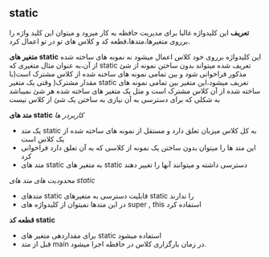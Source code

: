 ﻿## static

**تعریف**
این کلیدواژه غالبا برای مدیریت حافظه به کار میرود و میتوان این کلید واژه را برروی 
متغیرها،متدها،قطعه کد و کلاس های تو در تو اعمال کرد.

**متغیر های static**
این کلیدواژه برروی خود کلاس اعمال میشود نه نمونه های ساخته شده از آن،به عنوان مثال متغیری که static تعریف شده میتواند بدون ساختن نمونه از شئ مذکور فراخوانی شود و بین تمامی نمونه های ساخنه شده از کلاس مشترک است(با مقدار مشترک(
وقتی یک متغیر static تعریف میشود،این متغیر بین تمامی نمونه های ساخته شده از آن کلاس مشترک است و مثل یک متغیر های ساخته شده هر شئ نمیباشد به شکلی که برای دسترسی به آن نیازی به ساختن یک شئ از کلاس نیست

**متد های static**
*کاربردر ها*

 - یک متد static به کل کلاس میزبان تعلق دارد و مستقل از نمونه های ساخته شده از یک کلاس است
 - این متد ها را میتوان بدون ساختن یک نمونه از کلاسی که به آن تعلق دارد فراخوانی کرد
 - متد های static به متغیر های static دسترسی داشته و میتوانند آنها را تغییر دهند


*محدودیت های متد های static*
 - متدهای static قابلیت دسترسی به متغیرهای static را ندارند 
 - در این متدها نمیتوان از کلیدواژه های super , this  استفاده کرد


**قطعه کد static**
 - برای مقداردهی متغیر های static استفاده میشود
 - قبل از متد main در زمان بارگزاری کلاس در حافظه اجرا میشود.

